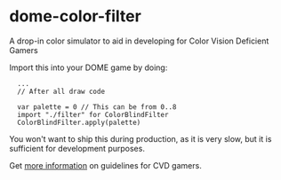 # dome-color-filter
A drop-in color simulator to aid in developing for Color Vision Deficient Gamers

Import this into your DOME game by doing:

```wren
  ...
  // After all draw code

  var palette = 0 // This can be from 0..8
  import "./filter" for ColorBlindFilter
  ColorBlindFilter.apply(palette)

```

You won't want to ship this during production, as it is very slow, but it is sufficient for development purposes.

Get [more information](http://gameaccessibilityguidelines.com/ensure-no-essential-information-is-conveyed-by-a-colour-alone/) on guidelines for CVD gamers.

